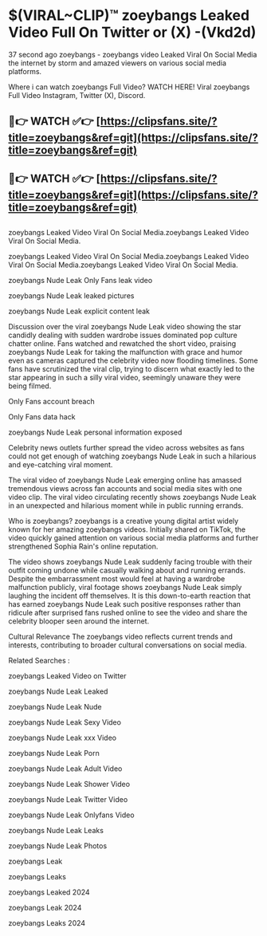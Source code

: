 # $(VIRAL~CLIP)™ zoeybangs Leaked Video Full On Twitter or (X) -(Vkd2d)
37 second ago zoeybangs - zoeybangs video Leaked Viral On Social Media the internet by storm and amazed viewers on various social media platforms.

Where i can watch zoeybangs Full Video? WATCH HERE! Viral zoeybangs Full Video Instagram, Twitter (X), Discord.

## 🔴👉 WATCH ✅👉 [https://clipsfans.site/?title=zoeybangs&ref=git](https://clipsfans.site/?title=zoeybangs&ref=git)
## 🔴👉 WATCH ✅👉 [https://clipsfans.site/?title=zoeybangs&ref=git](https://clipsfans.site/?title=zoeybangs&ref=git)
##
zoeybangs Leaked Video Viral On Social Media.zoeybangs Leaked Video Viral On Social Media.

zoeybangs Leaked Video Viral On Social Media.zoeybangs Leaked Video Viral On Social Media.zoeybangs Leaked Video Viral On Social Media.

zoeybangs Nude Leak Only Fans leak video

zoeybangs Nude Leak leaked pictures

zoeybangs Nude Leak explicit content leak

Discussion over the viral zoeybangs Nude Leak video showing the star candidly dealing with sudden wardrobe issues dominated pop culture chatter online. Fans watched and rewatched the short video, praising zoeybangs Nude Leak for taking the malfunction with grace and humor even as cameras captured the celebrity video now flooding timelines. Some fans have scrutinized the viral clip, trying to discern what exactly led to the star appearing in such a silly viral video, seemingly unaware they were being filmed.


Only Fans account breach

Only Fans data hack

zoeybangs Nude Leak personal information exposed

Celebrity news outlets further spread the video across websites as fans could not get enough of watching zoeybangs Nude Leak in such a hilarious and eye-catching viral moment.


The viral video of zoeybangs Nude Leak emerging online has amassed tremendous views across fan accounts and social media sites with one video clip. The viral video circulating recently shows zoeybangs Nude Leak in an unexpected and hilarious moment while in public running errands.


Who is zoeybangs? zoeybangs is a creative young digital artist widely known for her amazing zoeybangs videos. Initially shared on TikTok, the video quickly gained attention on various social media platforms and further strengthened Sophia Rain's online reputation.

The video shows zoeybangs Nude Leak suddenly facing trouble with their outfit coming undone while casually walking about and running errands. Despite the embarrassment most would feel at having a wardrobe malfunction publicly, viral footage shows zoeybangs Nude Leak simply laughing the incident off themselves. It is this down-to-earth reaction that has earned zoeybangs Nude Leak such positive responses rather than ridicule after surprised fans rushed online to see the video and share the celebrity blooper seen around the internet.

Cultural Relevance The zoeybangs video reflects current trends and interests, contributing to broader cultural conversations on social media.

Related Searches :

zoeybangs Leaked Video on Twitter

zoeybangs Nude Leak Leaked

zoeybangs Nude Leak Nude

zoeybangs Nude Leak Sexy Video

zoeybangs Nude Leak xxx Video

zoeybangs Nude Leak Porn

zoeybangs Nude Leak Adult Video

zoeybangs Nude Leak Shower Video

zoeybangs Nude Leak Twitter Video

zoeybangs Nude Leak Onlyfans Video

zoeybangs Nude Leak Leaks

zoeybangs Nude Leak Photos

zoeybangs Leak

zoeybangs Leaks

zoeybangs Leaked 2024

zoeybangs Leak 2024

zoeybangs Leaks 2024
